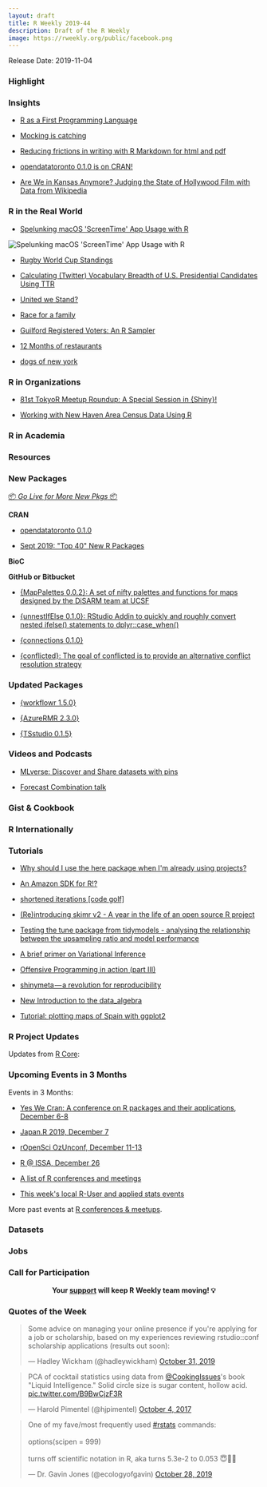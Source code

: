 ```yaml
---
layout: draft
title: R Weekly 2019-44
description: Draft of the R Weekly
image: https://rweekly.org/public/facebook.png
---
```


Release Date: 2019-11-04

###  Highlight



### Insights

+ [R as a First Programming Language](https://seankross.com/2019/10/27/R-as-a-First-Programming-Language.html)

+ [Mocking is catching](https://blog.r-hub.io/2019/10/29/mocking/)

+ [Reducing frictions in writing with R Markdown for html and pdf](https://blog.earo.me/2019/10/26/reduce-frictions-rmd/)

+ [opendatatoronto 0.1.0 is on CRAN!](https://sharla.party/post/opendatatoronto-cran/)

+ [Are We in Kansas Anymore? Judging the State of Hollywood Film with Data from Wikipedia](https://datadiarist.github.io/post/are-we-in-kansas-anymore/)

### R in the Real World


+ [Spelunking macOS 'ScreenTime' App Usage with R](https://rud.is/b/2019/10/28/spelunking-macos-screentime-app-usage-with-r/)

![Spelunking macOS 'ScreenTime' App Usage with R](https://i0.wp.com/rud.is/b/wp-content/uploads/2019/10/when-used.png?w=1560&ssl=1)



+ [Rugby World Cup Standings](https://david.frigge.nz/posts/2019-10-rugby-world-cup/)


+ [Calculating (Twitter) Vocabulary Breadth of U.S. Presidential Candidates Using TTR](https://gilliganondata.github.io/twitter-ttr/twitter-ttr-refined.nb.html)

+ [United we Stand?](https://citizendatascientist.github.io/posts/2019-08-04-united-we-stand/)

+ [Race for  a family](https://www.simoncoulombe.com/2019/10/race-for-a-family/)

+ [Guilford Registered Voters: An R Sampler](https://www.johngoldin.com/post/geotagging_voters/)

+ [12 Months of restaurants](https://jechave.com/post/12-months-of-restaurants/)

+ [dogs of new york](https://kieranhealy.org/blog/archives/2019/10/28/dogs-of-new-york/)

###  R in Organizations


+ [81st TokyoR Meetup Roundup: A Special Session in {Shiny}!](http://Ryo-N7.github.io/2019-10-30-tokyoR-81-roundup/)

+ [Working with New Haven Area Census Data Using R](https://www.johngoldin.com/post/new-haven-census-and-r/)

###  R in Academia



###  Resources




###  New Packages

<p class="added-hostname"><a href="https://rweekly.org/live" target="_blank" class="externalLink">📦 <i>Go Live for More New Pkgs</i> 📦</a></p>

**CRAN**


+ [opendatatoronto 0.1.0 ](https://sharla.party/post/opendatatoronto-cran/)

+ [Sept 2019: "Top 40" New R Packages](https://rviews.rstudio.com/2019/10/29/sept-2019-top-40-new-r-packages/)

**BioC**



**GitHub or Bitbucket**

+ [{MapPalettes 0.0.2}: A set of nifty palettes and functions for maps designed by the DiSARM team at UCSF](https://github.com/disarm-platform/MapPalettes)

+ [{unnestIfElse 0.1.0}: RStudio Addin to quickly and roughly convert nested ifelse() statements to dplyr::case_when()](https://github.com/erictleung/unnestIfElse)

+ [{connections 0.1.0}](https://edgararuiz.github.io/connections/)

+ [{conflicted}: The goal of conflicted is to provide an alternative conflict resolution strategy](https://github.com/r-lib/conflicted)

### Updated Packages

+ [{workflowr 1.5.0}](https://github.com/jdblischak/workflowr/releases/tag/v1.5.0)

+ [{AzureRMR 2.3.0}](https://blog.revolutionanalytics.com/2019/11/azurermr-230-now-on-cran.html)

+ [{TSstudio 0.1.5}](https://cran.r-project.org/package=TSstudio)

###  Videos and Podcasts

+ [MLverse: Discover and Share datasets with pins](https://www.youtube.com/watch?v=dJSfqpNBsO4)

+ [Forecast Combination talk](https://eranraviv.com/forecast-combination-talk/)


### Gist & Cookbook



### R Internationally



###  Tutorials

+ [Why should I use the here package when I'm already using projects?](https://malco.io/2018/11/05/why-should-i-use-the-here-package-when-i-m-already-using-projects/)

+ [An Amazon SDK for R!?](https://dyfanjones.me/post/an-amazon-sdk-for-r/)

+ [shortened iterations [code golf]](https://xianblog.wordpress.com/2019/10/29/shortened-iterations-code-golf/)

+ [(Re)introducing skimr v2 - A year in the life of an open source R project](https://ropensci.org/blog/2019/10/29/skimrv2/)

+ [Testing the tune package from tidymodels - analysing the relationship between the upsampling ratio and model performance](https://konradsemsch.netlify.com/2019/10/testing-the-tune-package-from-tidymodels-analysing-the-relationship-between-the-upsampling-ratio-and-model-performance/)

+ [A brief primer on Variational Inference](https://fabiandablander.com/r/Variational-Inference.html)

+ [Offensive Programming in action (part III)](https://neonira.github.io/zop3)

+ [shinymeta — a revolution for reproducibility](https://mail-wolf.de/?p=4407)

+ [New Introduction to the data_algebra](http://www.win-vector.com/blog/2019/10/new-introduction-to-the-data_algebra/)

+ [Tutorial: plotting maps of Spain with ggplot2](https://github.com/aaumaitre/maps_Spain/blob/master/README.md)

<!--<div class="post-more-begin></div><div class="post-more-end"></div>-->

###  R Project Updates

Updates from [R Core](http://developer.r-project.org/blosxom.cgi/R-devel/NEWS):


###  Upcoming Events in 3 Months

Events in 3 Months:

+ [Yes We Cran: A conference on R packages and their applications, December 6-8](https://www.thinksisu.org/event/yeswecran/)

+ [Japan.R 2019, December 7](https://japanr.connpass.com/event/154070/)

+ [rOpenSci OzUnconf, December 11-13](https://ozunconf19.ropensci.org/)

+ [R @ ISSA, December 26](https://r-iisa2019.rbind.io/)

+ [A list of R conferences and meetings](https://jumpingrivers.github.io/meetingsR/events.html)

+ [This week's local R-User and applied stats events](https://community.rstudio.com/c/irl)


More past events at [R conferences & meetups](https://conf.rweekly.org).


### Datasets

### Jobs




###  Call for Participation


<p class="hide-support added-hostname support-rweekly" style="text-align: center;font-weight: bold;">Your <a class="non-visited externalLink" href="https://www.patreon.com/rweekly" onclick="pas(this)">support</a> will keep R Weekly team moving! 💡</p>

###  Quotes of the Week

<blockquote class="twitter-tweet"><p lang="en" dir="ltr">Some advice on managing your online presence if you&#39;re applying for a job or scholarship, based on my experiences reviewing rstudio::conf scholarship applications (results out soon):</p>&mdash; Hadley Wickham (@hadleywickham) <a href="https://twitter.com/hadleywickham/status/1189971594778681344?ref_src=twsrc%5Etfw">October 31, 2019</a></blockquote> <script async src="https://platform.twitter.com/widgets.js" charset="utf-8"></script>

<blockquote class="twitter-tweet"><p lang="en" dir="ltr">PCA of cocktail statistics using data from <a href="https://twitter.com/CookingIssues?ref_src=twsrc%5Etfw">@CookingIssues</a>&#39;s book &quot;Liquid Intelligence.&quot; Solid circle size is sugar content, hollow acid. <a href="https://t.co/B9BwCjzF3R">pic.twitter.com/B9BwCjzF3R</a></p>&mdash; Harold Pimentel (@hjpimentel) <a href="https://twitter.com/hjpimentel/status/915728234783817728?ref_src=twsrc%5Etfw">October 4, 2017</a></blockquote>

<blockquote class="twitter-tweet"><p lang="en" dir="ltr">One of my fave/most frequently used <a href="https://twitter.com/hashtag/rstats?src=hash&amp;ref_src=twsrc%5Etfw">#rstats</a> commands:<br><br>options(scipen = 999)<br><br>turns off scientific notation in R, aka turns 5.3e-2 to 0.053 😇🙏🏻</p>&mdash; Dr. Gavin Jones (@ecologyofgavin) <a href="https://twitter.com/ecologyofgavin/status/1188865515059585025?ref_src=twsrc%5Etfw">October 28, 2019</a></blockquote>
